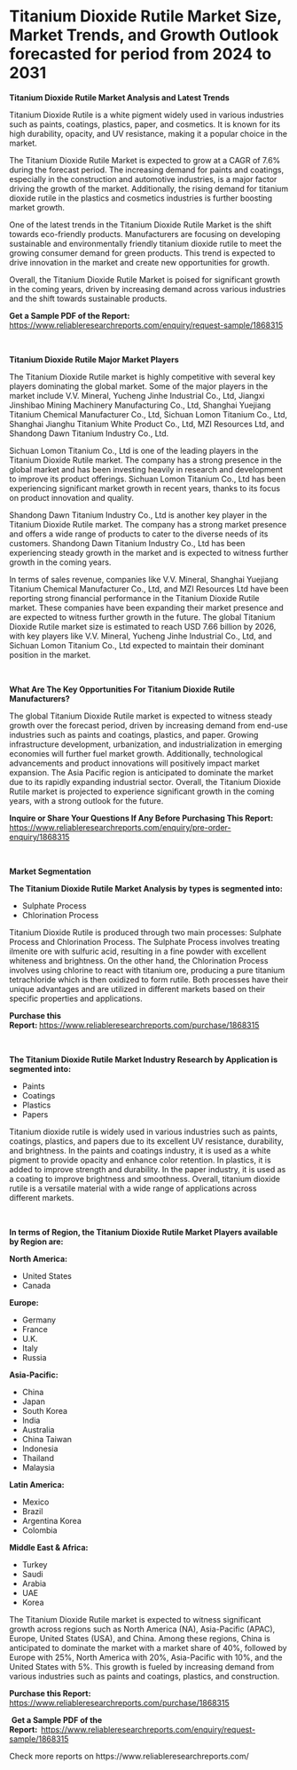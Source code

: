 <p><h1>Titanium Dioxide Rutile Market Size, Market Trends, and Growth Outlook forecasted for period from 2024 to 2031</h1></p><p><strong>Titanium Dioxide Rutile Market Analysis and Latest Trends</strong></p>
<p><p>Titanium Dioxide Rutile is a white pigment widely used in various industries such as paints, coatings, plastics, paper, and cosmetics. It is known for its high durability, opacity, and UV resistance, making it a popular choice in the market.</p><p>The Titanium Dioxide Rutile Market is expected to grow at a CAGR of 7.6% during the forecast period. The increasing demand for paints and coatings, especially in the construction and automotive industries, is a major factor driving the growth of the market. Additionally, the rising demand for titanium dioxide rutile in the plastics and cosmetics industries is further boosting market growth.</p><p>One of the latest trends in the Titanium Dioxide Rutile Market is the shift towards eco-friendly products. Manufacturers are focusing on developing sustainable and environmentally friendly titanium dioxide rutile to meet the growing consumer demand for green products. This trend is expected to drive innovation in the market and create new opportunities for growth.</p><p>Overall, the Titanium Dioxide Rutile Market is poised for significant growth in the coming years, driven by increasing demand across various industries and the shift towards sustainable products.</p></p>
<p><strong>Get a Sample PDF of the Report:&nbsp;</strong> <a href="https://www.reliableresearchreports.com/enquiry/request-sample/1868315">https://www.reliableresearchreports.com/enquiry/request-sample/1868315</a></p>
<p>&nbsp;</p>
<p><strong>Titanium Dioxide Rutile Major Market Players</strong></p>
<p><p>The Titanium Dioxide Rutile market is highly competitive with several key players dominating the global market. Some of the major players in the market include V.V. Mineral, Yucheng Jinhe Industrial Co., Ltd, Jiangxi Jinshibao Mining Machinery Manufacturing Co., Ltd, Shanghai Yuejiang Titanium Chemical Manufacturer Co., Ltd, Sichuan Lomon Titanium Co., Ltd, Shanghai Jianghu Titanium White Product Co., Ltd, MZI Resources Ltd, and Shandong Dawn Titanium Industry Co., Ltd.</p><p>Sichuan Lomon Titanium Co., Ltd is one of the leading players in the Titanium Dioxide Rutile market. The company has a strong presence in the global market and has been investing heavily in research and development to improve its product offerings. Sichuan Lomon Titanium Co., Ltd has been experiencing significant market growth in recent years, thanks to its focus on product innovation and quality.</p><p>Shandong Dawn Titanium Industry Co., Ltd is another key player in the Titanium Dioxide Rutile market. The company has a strong market presence and offers a wide range of products to cater to the diverse needs of its customers. Shandong Dawn Titanium Industry Co., Ltd has been experiencing steady growth in the market and is expected to witness further growth in the coming years.</p><p>In terms of sales revenue, companies like V.V. Mineral, Shanghai Yuejiang Titanium Chemical Manufacturer Co., Ltd, and MZI Resources Ltd have been reporting strong financial performance in the Titanium Dioxide Rutile market. These companies have been expanding their market presence and are expected to witness further growth in the future. The global Titanium Dioxide Rutile market size is estimated to reach USD 7.66 billion by 2026, with key players like V.V. Mineral, Yucheng Jinhe Industrial Co., Ltd, and Sichuan Lomon Titanium Co., Ltd expected to maintain their dominant position in the market.</p></p>
<p>&nbsp;</p>
<p><strong>What Are The Key Opportunities For Titanium Dioxide Rutile Manufacturers?</strong></p>
<p><p>The global Titanium Dioxide Rutile market is expected to witness steady growth over the forecast period, driven by increasing demand from end-use industries such as paints and coatings, plastics, and paper. Growing infrastructure development, urbanization, and industrialization in emerging economies will further fuel market growth. Additionally, technological advancements and product innovations will positively impact market expansion. The Asia Pacific region is anticipated to dominate the market due to its rapidly expanding industrial sector. Overall, the Titanium Dioxide Rutile market is projected to experience significant growth in the coming years, with a strong outlook for the future.</p></p>
<p><strong>Inquire or Share Your Questions If Any Before Purchasing This Report:</strong> <a href="https://www.reliableresearchreports.com/enquiry/pre-order-enquiry/1868315">https://www.reliableresearchreports.com/enquiry/pre-order-enquiry/1868315</a></p>
<p>&nbsp;</p>
<p><strong>Market Segmentation</strong></p>
<p><strong>The Titanium Dioxide Rutile Market Analysis by types is segmented into:</strong></p>
<p><ul><li>Sulphate Process</li><li>Chlorination Process</li></ul></p>
<p><p>Titanium Dioxide Rutile is produced through two main processes: Sulphate Process and Chlorination Process. The Sulphate Process involves treating ilmenite ore with sulfuric acid, resulting in a fine powder with excellent whiteness and brightness. On the other hand, the Chlorination Process involves using chlorine to react with titanium ore, producing a pure titanium tetrachloride which is then oxidized to form rutile. Both processes have their unique advantages and are utilized in different markets based on their specific properties and applications.</p></p>
<p><strong>Purchase this Report:&nbsp;</strong><a href="https://www.reliableresearchreports.com/purchase/1868315">https://www.reliableresearchreports.com/purchase/1868315</a></p>
<p>&nbsp;</p>
<p><strong>The Titanium Dioxide Rutile Market Industry Research by Application is segmented into:</strong></p>
<p><ul><li>Paints</li><li>Coatings</li><li>Plastics</li><li>Papers</li></ul></p>
<p><p>Titanium dioxide rutile is widely used in various industries such as paints, coatings, plastics, and papers due to its excellent UV resistance, durability, and brightness. In the paints and coatings industry, it is used as a white pigment to provide opacity and enhance color retention. In plastics, it is added to improve strength and durability. In the paper industry, it is used as a coating to improve brightness and smoothness. Overall, titanium dioxide rutile is a versatile material with a wide range of applications across different markets.</p></p>
<p>&nbsp;</p>
<p><strong>In terms of Region, the Titanium Dioxide Rutile Market Players available by Region are:</strong></p>
<p>
    <p> <strong> North America: </strong>
        <ul>
            <li>United States</li>
            <li>Canada</li>
        </ul>
        </p> 
    <p> <strong> Europe: </strong>
        <ul>
            <li>Germany</li>
            <li>France</li>
            <li>U.K.</li>
            <li>Italy</li>
            <li>Russia</li>
        </ul>
        </p> 
    <p> <strong> Asia-Pacific: </strong>
        <ul>
            <li>China</li>
            <li>Japan</li>
            <li>South Korea</li>
            <li>India</li>
            <li>Australia</li>
            <li>China Taiwan</li>
            <li>Indonesia</li>
            <li>Thailand</li>
            <li>Malaysia</li>
        </ul>
        </p> 
    <p> <strong> Latin America: </strong>
        <ul>
            <li>Mexico</li>
            <li>Brazil</li>
            <li>Argentina Korea</li>
            <li>Colombia</li>
        </ul>
        </p> 
    <p> <strong> Middle East & Africa: </strong>
        <ul>
            <li>Turkey</li>
            <li>Saudi</li>
            <li>Arabia</li>
            <li>UAE</li>
            <li>Korea</li>
        </ul>
    </p>
    </p>
<p><p>The Titanium Dioxide Rutile market is expected to witness significant growth across regions such as North America (NA), Asia-Pacific (APAC), Europe, United States (USA), and China. Among these regions, China is anticipated to dominate the market with a market share of 40%, followed by Europe with 25%, North America with 20%, Asia-Pacific with 10%, and the United States with 5%. This growth is fueled by increasing demand from various industries such as paints and coatings, plastics, and construction.</p></p>
<p><strong>Purchase this Report: </strong><a href="https://www.reliableresearchreports.com/purchase/1868315">https://www.reliableresearchreports.com/purchase/1868315</a></p>
<p>&nbsp;<strong>Get a Sample PDF of the Report:&nbsp;&nbsp;</strong><a href="https://www.reliableresearchreports.com/enquiry/request-sample/1868315">https://www.reliableresearchreports.com/enquiry/request-sample/1868315</a></p>
<p><strong></strong></p>
<p>Check more reports on https://www.reliableresearchreports.com/</p>